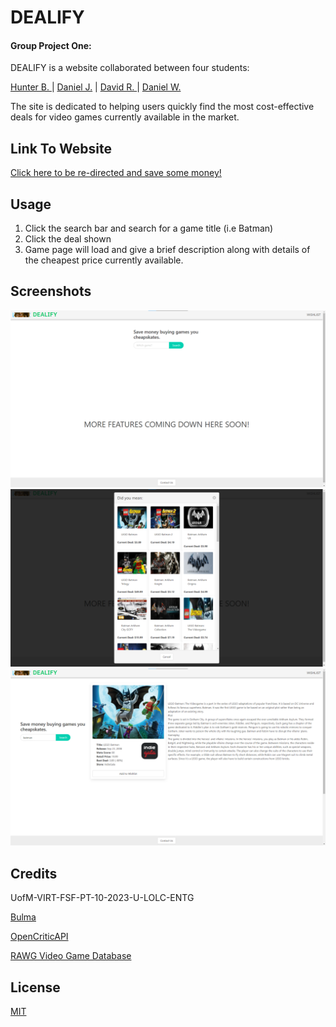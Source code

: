 
# DEALIFY

#### Group Project One: 
DEALIFY is a website collaborated between four students: 

[Hunter B. ](https://github.com/HunterBell512)| [Daniel J.](https://github.com/DanielJutila) | [David R. ](https://github.com/CallBeyond)|  [Daniel W.](https://github.com/Vermello25)


The site is dedicated to helping users quickly find the most cost-effective deals for video games currently available in the market.





 
## Link To Website
[Click here to be re-directed and save some money!](https://hunterbell512.github.io/dealify/)

## Usage
1. Click the search bar and search for a game title (i.e Batman)
2. Click the deal shown
3. Game page will load and give a brief description along with details of the cheapest price currently available. 


## Screenshots

![App Screenshot](./assets/images/mainpage.png)
![App Screenshot](./assets/images/batman.png)
![App Screenshot](./assets/images/gamepage.png)


## Credits

UofM-VIRT-FSF-PT-10-2023-U-LOLC-ENTG

[Bulma](https://bulma.io/)

[OpenCriticAPI](https://app.swaggerhub.com/apis-docs/OpenCritic/OpenCritic-API/1.0.0#/)

[RAWG Video Game Database](https://rapidapi.com/accujazz/api/rawg-video-games-database/details)

## License

[MIT](https://choosealicense.com/licenses/mit/)

